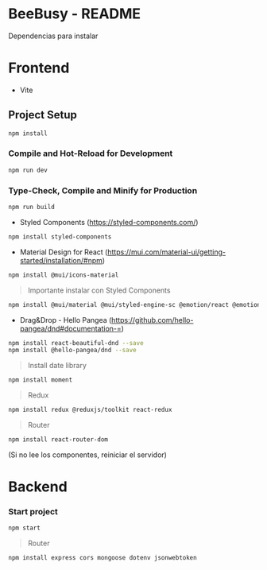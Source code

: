 # BeeBusy - README

Dependencias para instalar

# Frontend

- Vite

## Project Setup

```sh
npm install
```

### Compile and Hot-Reload for Development

```sh
npm run dev
```

### Type-Check, Compile and Minify for Production

```sh
npm run build
```

- Styled Components (https://styled-components.com/)

```sh
npm install styled-components
```

- Material Design for React (https://mui.com/material-ui/getting-started/installation/#npm)

```sh
npm install @mui/icons-material
```

> Importante instalar con Styled Components

```sh
npm install @mui/material @mui/styled-engine-sc @emotion/react @emotion/styled @mui/styles @mui/lab
```

- Drag&Drop - Hello Pangea (https://github.com/hello-pangea/dnd#documentation-=)

```sh
npm install react-beautiful-dnd --save
npm install @hello-pangea/dnd --save
```

> Install date library

```sh
npm install moment
```

> Redux

```sh
npm install redux @reduxjs/toolkit react-redux
```

> Router

```sh
npm install react-router-dom
```

(Si no lee los componentes, reiniciar el servidor)

# Backend

### Start project

```sh
npm start
```

> Router

```sh
npm install express cors mongoose dotenv jsonwebtoken
```
